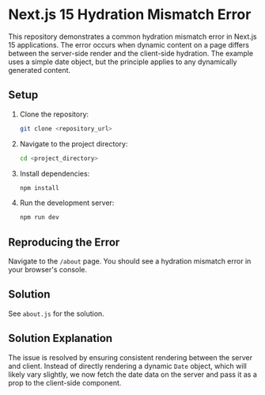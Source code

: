 # Next.js 15 Hydration Mismatch Error

This repository demonstrates a common hydration mismatch error in Next.js 15 applications.  The error occurs when dynamic content on a page differs between the server-side render and the client-side hydration.  The example uses a simple date object, but the principle applies to any dynamically generated content.

## Setup

1. Clone the repository:
   ```bash
   git clone <repository_url>
   ```
2. Navigate to the project directory:
   ```bash
   cd <project_directory>
   ```
3. Install dependencies:
   ```bash
   npm install
   ```
4. Run the development server:
   ```bash
   npm run dev
   ```

## Reproducing the Error

Navigate to the `/about` page. You should see a hydration mismatch error in your browser's console.

## Solution

See `about.js` for the solution.

## Solution Explanation

The issue is resolved by ensuring consistent rendering between the server and client.  Instead of directly rendering a dynamic `Date` object, which will likely vary slightly, we now fetch the date data on the server and pass it as a prop to the client-side component.